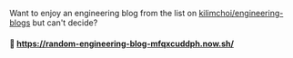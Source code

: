 Want to enjoy an engineering blog from the list on [kilimchoi/engineering-blogs](https://github.com/kilimchoi/engineering-blogs/) but can't decide?


#### :wave: <https://random-engineering-blog-mfqxcuddph.now.sh/>
